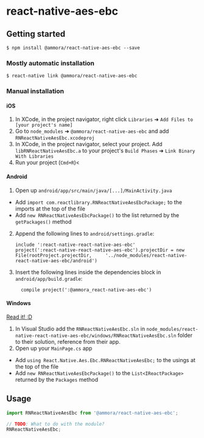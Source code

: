 
# react-native-aes-ebc

## Getting started

`$ npm install @ammora/react-native-aes-ebc --save`

### Mostly automatic installation

`$ react-native link @ammora/react-native-aes-ebc`

### Manual installation


#### iOS

1. In XCode, in the project navigator, right click `Libraries` ➜ `Add Files to [your project's name]`
2. Go to `node_modules` ➜ `@ammora/react-native-aes-ebc` and add `RNReactNativeAesEbc.xcodeproj`
3. In XCode, in the project navigator, select your project. Add `libRNReactNativeAesEbc.a` to your project's `Build Phases` ➜ `Link Binary With Libraries`
4. Run your project (`Cmd+R`)<

#### Android

1. Open up `android/app/src/main/java/[...]/MainActivity.java`
  - Add `import com.reactlibrary.RNReactNativeAesEbcPackage;` to the imports at the top of the file
  - Add `new RNReactNativeAesEbcPackage()` to the list returned by the `getPackages()` method
2. Append the following lines to `android/settings.gradle`:
  	```
  	include ':react-native-react-native-aes-ebc'
  	project(':react-native-react-native-aes-ebc').projectDir = new File(rootProject.projectDir, 	'../node_modules/react-native-react-native-aes-ebc/android')
  	```
3. Insert the following lines inside the dependencies block in `android/app/build.gradle`:
  	```
      compile project(':@ammora_react-native-aes-ebc')
  	```

#### Windows
[Read it! :D](https://github.com/ReactWindows/react-native)

1. In Visual Studio add the `RNReactNativeAesEbc.sln` in `node_modules/react-native-react-native-aes-ebc/windows/RNReactNativeAesEbc.sln` folder to their solution, reference from their app.
2. Open up your `MainPage.cs` app
  - Add `using React.Native.Aes.Ebc.RNReactNativeAesEbc;` to the usings at the top of the file
  - Add `new RNReactNativeAesEbcPackage()` to the `List<IReactPackage>` returned by the `Packages` method


## Usage
```javascript
import RNReactNativeAesEbc from '@ammora/react-native-aes-ebc';

// TODO: What to do with the module?
RNReactNativeAesEbc;
```
  
